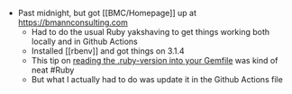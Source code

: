 - Past midnight, but got [[BMC/Homepage]] up at https://bmannconsulting.com
	- Had to do the usual Ruby yakshaving to get things working both locally and in Github Actions
	- Installed [[rbenv]] and got things on 3.1.4
	- This tip on [reading the .ruby-version into your Gemfile](https://andycroll.com/ruby/read-ruby-version-in-your-gemfile/) was kind of neat #Ruby
	- But what I actually had to do was update it in the Github Actions file